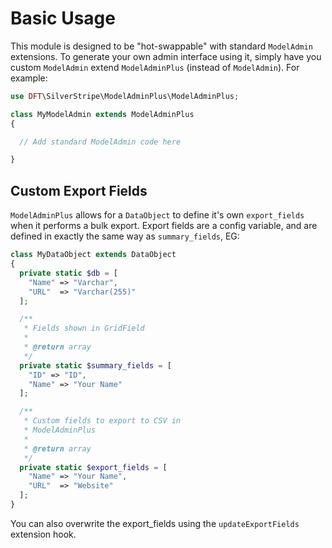 # Basic Usage

This module is designed to be "hot-swappable" with standard `ModelAdmin` extensions.
To generate your own admin interface using it, simply have you custom `ModelAdmin`
extend `ModelAdminPlus` (instead of `ModelAdmin`). For example:

```php
use DFT\SilverStripe\ModelAdminPlus\ModelAdminPlus;

class MyModelAdmin extends ModelAdminPlus
{

  // Add standard ModelAdmin code here

}
```

## Custom Export Fields

`ModelAdminPlus` allows for a `DataObject` to define it's own `export_fields` when it
performs a bulk export. Export fields are a config variable, and are defined in exactly
the same way as `summary_fields`, EG:

```php
class MyDataObject extends DataObject
{
  private static $db = [
    "Name" => "Varchar",
    "URL"  => "Varchar(255)"
  ];

  /**
   * Fields shown in GridField
   *
   * @return array
   */
  private static $summary_fields = [
    "ID" => "ID",
    "Name" => "Your Name"
  ];

  /**
   * Custom fields to export to CSV in
   * ModelAdminPlus
   *
   * @return array
   */
  private static $export_fields = [
    "Name" => "Your Name",
    "URL"  => "Website"
  ];
}
```

You can also overwrite the export_fields using the `updateExportFields` extension hook.